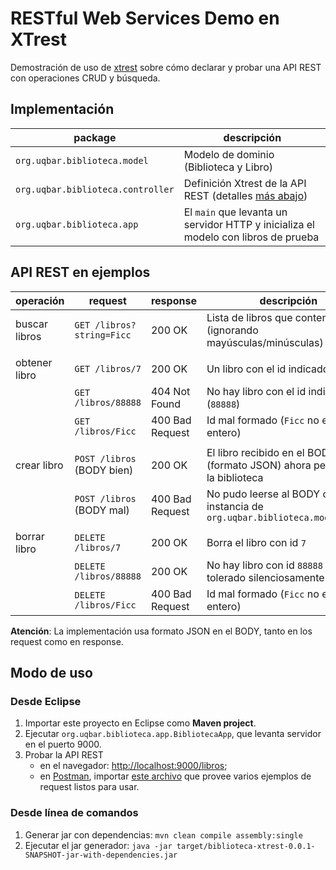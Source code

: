 # RESTful Web Services Demo en XTrest

Demostración de uso de [xtrest](https://github.com/uqbar-project/xtrest) sobre cómo declarar y probar una API REST con operaciones CRUD y búsqueda.


## Implementación 

| package | descripción |
| --- | --- |
| `org.uqbar.biblioteca.model`      | Modelo de dominio (Biblioteca y Libro) |
| `org.uqbar.biblioteca.controller` | Definición Xtrest de la API REST (detalles [más abajo](#api-rest-en-ejemplos)) |
| `org.uqbar.biblioteca.app`        | El `main` que levanta un servidor HTTP y inicializa el modelo con libros de prueba |


## API REST en ejemplos

| operación     | request                   | response        | descripción | 
| --- | --- | --- | --- |
| buscar libros | `GET /libros?string=Ficc` | 200 OK          | Lista de libros que contengan `ficc` (ignorando mayúsculas/minúsculas) |
| | | | |
| obtener libro | `GET /libros/7`           | 200 OK          | Un libro con el id indicado (`7`) |
|               | `GET /libros/88888`       | 404 Not Found   | No hay libro con el id indicado (`88888`) |
|               | `GET /libros/Ficc`        | 400 Bad Request | Id mal formado (`Ficc` no es un entero) |
| | | | |
| crear libro   | `POST /libros` (BODY bien)| 200 OK          | El libro recibido en el BODY (formato JSON) ahora pertenece a la biblioteca |
|               | `POST /libros` (BODY mal) | 400 Bad Request | No pudo leerse al BODY como instancia de `org.uqbar.biblioteca.model.Libro` |
| | | | |
| borrar libro  | `DELETE /libros/7`        | 200 OK          | Borra el libro con id `7` |
|               | `DELETE /libros/88888`    | 200 OK          | No hay libro con id `88888` pero es tolerado silenciosamente |
|               | `DELETE /libros/Ficc`     | 400 Bad Request | Id mal formado (`Ficc` no es un entero) |

**Atención**: La implementación usa formato JSON en el BODY, tanto en los request como en response.


## Modo de uso

### Desde Eclipse

1. Importar este proyecto en Eclipse como **Maven project**.
2. Ejecutar `org.uqbar.biblioteca.app.BibliotecaApp`, que levanta servidor en el puerto 9000.
3. Probar la API REST
   * en el navegador: <http://localhost:9000/libros>;
   * en [Postman](https://www.getpostman.com/), importar [este archivo](Biblioteca.postman_collection.json) que provee varios ejemplos de request listos para usar.

### Desde línea de comandos

1. Generar jar con dependencias: `mvn clean compile assembly:single`
2. Ejecutar el jar generador: `java -jar target/biblioteca-xtrest-0.0.1-SNAPSHOT-jar-with-dependencies.jar`

